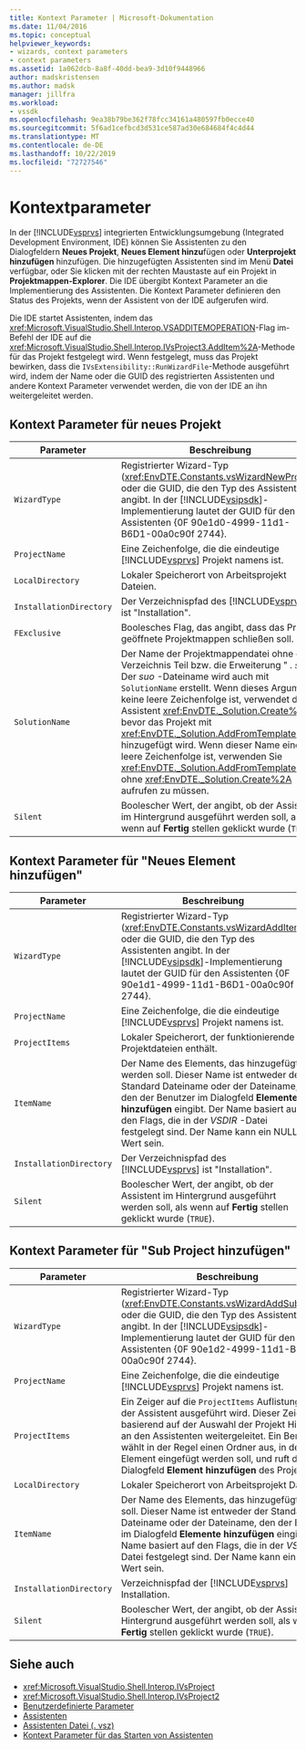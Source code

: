```yaml
---
title: Kontext Parameter | Microsoft-Dokumentation
ms.date: 11/04/2016
ms.topic: conceptual
helpviewer_keywords:
- wizards, context parameters
- context parameters
ms.assetid: 1a062dcb-8a8f-40dd-bea9-3d10f9448966
author: madskristensen
ms.author: madsk
manager: jillfra
ms.workload:
- vssdk
ms.openlocfilehash: 9ea38b79be362f78fcc34161a480597fb0ecce40
ms.sourcegitcommit: 5f6ad1cefbcd3d531ce587ad30e684684f4c4d44
ms.translationtype: MT
ms.contentlocale: de-DE
ms.lasthandoff: 10/22/2019
ms.locfileid: "72727546"
---
```

# <a name="context-parameters"></a>Kontextparameter
In der [!INCLUDE[vsprvs](../../code-quality/includes/vsprvs_md.md)] integrierten Entwicklungsumgebung (Integrated Development Environment, IDE) können Sie Assistenten zu den Dialogfeldern **Neues Projekt**, **Neues Element hinzu**fügen oder **Unterprojekt hinzufügen** hinzufügen. Die hinzugefügten Assistenten sind im Menü **Datei** verfügbar, oder Sie klicken mit der rechten Maustaste auf ein Projekt in **Projektmappen-Explorer**. Die IDE übergibt Kontext Parameter an die Implementierung des Assistenten. Die Kontext Parameter definieren den Status des Projekts, wenn der Assistent von der IDE aufgerufen wird.

 Die IDE startet Assistenten, indem das <xref:Microsoft.VisualStudio.Shell.Interop.VSADDITEMOPERATION>-Flag im-Befehl der IDE auf die <xref:Microsoft.VisualStudio.Shell.Interop.IVsProject3.AddItem%2A>-Methode für das Projekt festgelegt wird. Wenn festgelegt, muss das Projekt bewirken, dass die `IVsExtensibility::RunWizardFile`-Methode ausgeführt wird, indem der Name oder die GUID des registrierten Assistenten und andere Kontext Parameter verwendet werden, die von der IDE an ihn weitergeleitet werden.

## <a name="context-parameters-for-new-project"></a>Kontext Parameter für neues Projekt

| Parameter | Beschreibung |
|-------------------------| - |
| `WizardType` | Registrierter Wizard-Typ (<xref:EnvDTE.Constants.vsWizardNewProject>) oder die GUID, die den Typ des Assistenten angibt. In der [!INCLUDE[vsipsdk](../../extensibility/includes/vsipsdk_md.md)]-Implementierung lautet der GUID für den Assistenten {0F 90e1d0-4999-11d1-B6D1-00a0c90f 2744}. |
| `ProjectName` | Eine Zeichenfolge, die die eindeutige [!INCLUDE[vsprvs](../../code-quality/includes/vsprvs_md.md)] Projekt namens ist. |
| `LocalDirectory` | Lokaler Speicherort von Arbeitsprojekt Dateien. |
| `InstallationDirectory` | Der Verzeichnispfad des [!INCLUDE[vsprvs](../../code-quality/includes/vsprvs_md.md)] ist "Installation". |
| `FExclusive` | Boolesches Flag, das angibt, dass das Projekt geöffnete Projektmappen schließen soll. |
| `SolutionName` | Der Name der Projektmappendatei ohne den Verzeichnis Teil bzw. die Erweiterung " *. sln* ". Der *suo* -Dateiname wird auch mit `SolutionName` erstellt. Wenn dieses Argument keine leere Zeichenfolge ist, verwendet der Assistent <xref:EnvDTE._Solution.Create%2A>, bevor das Projekt mit <xref:EnvDTE._Solution.AddFromTemplate%2A> hinzugefügt wird. Wenn dieser Name eine leere Zeichenfolge ist, verwenden Sie <xref:EnvDTE._Solution.AddFromTemplate%2A>, ohne <xref:EnvDTE._Solution.Create%2A> aufrufen zu müssen. |
| `Silent` | Boolescher Wert, der angibt, ob der Assistent im Hintergrund ausgeführt werden soll, als wenn auf **Fertig** stellen geklickt wurde (`TRUE`). |

## <a name="context-parameters-for-add-new-item"></a>Kontext Parameter für "Neues Element hinzufügen"

| Parameter | Beschreibung |
|-------------------------| - |
| `WizardType` | Registrierter Wizard-Typ (<xref:EnvDTE.Constants.vsWizardAddItem>) oder die GUID, die den Typ des Assistenten angibt. In der [!INCLUDE[vsipsdk](../../extensibility/includes/vsipsdk_md.md)]-Implementierung lautet der GUID für den Assistenten {0F 90e1d1-4999-11d1-B6D1-00a0c90f 2744}. |
| `ProjectName` | Eine Zeichenfolge, die die eindeutige [!INCLUDE[vsprvs](../../code-quality/includes/vsprvs_md.md)] Projekt namens ist. |
| `ProjectItems` | Lokaler Speicherort, der funktionierende Projektdateien enthält. |
| `ItemName` | Der Name des Elements, das hinzugefügt werden soll. Dieser Name ist entweder der Standard Dateiname oder der Dateiname, den der Benutzer im Dialogfeld **Elemente hinzufügen** eingibt. Der Name basiert auf den Flags, die in der *VSDIR* -Datei festgelegt sind. Der Name kann ein NULL-Wert sein. |
| `InstallationDirectory` | Der Verzeichnispfad des [!INCLUDE[vsprvs](../../code-quality/includes/vsprvs_md.md)] ist "Installation". |
| `Silent` | Boolescher Wert, der angibt, ob der Assistent im Hintergrund ausgeführt werden soll, als wenn auf **Fertig** stellen geklickt wurde (`TRUE`). |

## <a name="context-parameters-for-add-sub-project"></a>Kontext Parameter für "Sub Project hinzufügen"

| Parameter | Beschreibung |
|-------------------------| - |
| `WizardType` | Registrierter Wizard-Typ (<xref:EnvDTE.Constants.vsWizardAddSubProject>) oder die GUID, die den Typ des Assistenten angibt. In der [!INCLUDE[vsipsdk](../../extensibility/includes/vsipsdk_md.md)]-Implementierung lautet der GUID für den Assistenten {0F 90e1d2-4999-11d1-B6D1-00a0c90f 2744}. |
| `ProjectName` | Eine Zeichenfolge, die die eindeutige [!INCLUDE[vsprvs](../../code-quality/includes/vsprvs_md.md)] Projekt namens ist. |
| `ProjectItems` | Ein Zeiger auf die `ProjectItems` Auflistung, in der der Assistent ausgeführt wird. Dieser Zeiger wird basierend auf der Auswahl der Projekt Hierarchie an den Assistenten weitergeleitet. Ein Benutzer wählt in der Regel einen Ordner aus, in den das Element eingefügt werden soll, und ruft dann das Dialogfeld **Element hinzufügen** des Projekts auf. |
| `LocalDirectory` | Lokaler Speicherort von Arbeitsprojekt Dateien. |
| `ItemName` | Der Name des Elements, das hinzugefügt werden soll. Dieser Name ist entweder der Standard Dateiname oder der Dateiname, den der Benutzer im Dialogfeld **Elemente hinzufügen** eingibt. Der Name basiert auf den Flags, die in der *VSDIR* -Datei festgelegt sind. Der Name kann ein NULL-Wert sein. |
| `InstallationDirectory` | Verzeichnispfad der [!INCLUDE[vsprvs](../../code-quality/includes/vsprvs_md.md)] Installation. |
| `Silent` | Boolescher Wert, der angibt, ob der Assistent im Hintergrund ausgeführt werden soll, als wenn auf **Fertig** stellen geklickt wurde (`TRUE`). |

## <a name="see-also"></a>Siehe auch
- <xref:Microsoft.VisualStudio.Shell.Interop.IVsProject>
- <xref:Microsoft.VisualStudio.Shell.Interop.IVsProject2>
- [Benutzerdefinierte Parameter](../../extensibility/internals/custom-parameters.md)
- [Assistenten](../../extensibility/internals/wizards.md)
- [Assistenten Datei (. vsz)](../../extensibility/internals/wizard-dot-vsz-file.md)
- [Kontext Parameter für das Starten von Assistenten](https://msdn.microsoft.com/Library/051a10f4-9e45-4604-b344-123044f33a24)